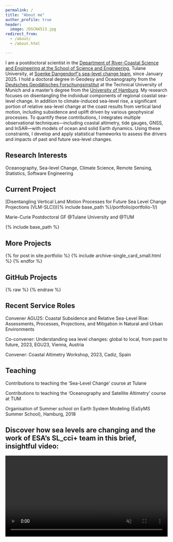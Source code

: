 ```yaml
---
permalink: /
title: "About me"
author_profile: true
header:
  image: /DSCN4513.jpg
redirect_from: 
  - /about/
  - /about.html

---
```






I am a postdoctoral scientist in the [Department of River-Coastal Science and Engineering at the School of Science and Engineering](https://sse.tulane.edu/river), Tulane University, at [Soenke Dangendorf's sea-level change team](https://sse.tulane.edu/sonke-dangendorf), since January 2025. 
I hold a doctoral degree in Geodesy and Oceanography from the [Deutsches Geodätisches Forschungsinstitut](https://www.dgfi.tum.de/en/) at the Technical University of Munich and a master’s degree from the [University of Hamburg](https://mpimet.mpg.de/en/homepage). My research focuses on disentangling the individual components of regional coastal sea-level change. In addition to climate-induced sea-level rise, a significant portion of relative sea-level change at the coast results from vertical land motion, including subsidence and uplift driven by various geophysical processes. To quantify these contributions, I integrates multiple observational techniques—including coastal altimetry, tide gauges, GNSS, and InSAR—with models of ocean and solid Earth dynamics. Using these constraints, I develop and apply statistical frameworks to assess the drivers and impacts of past and future sea-level changes.

 


## Research Interests

Oceanography, Sea-level Change, Climate Science, Remote Sensing, Statistics, Software Engineering

 
## Current Project

[Disentangling Vertical Land Motion Processes for Future Sea Level Change Projections (VLM-SLC)]({% include base_path %}/portfolio/portfolio-1/)

Marie-Curie Postdoctoral GF @Tulane University and @TUM



{% include base_path %}



  <link
    href="https://cdn.jsdelivr.net/npm/bootstrap@5.3.3/dist/css/bootstrap.min.css"
    rel="stylesheet"
    integrity="sha384-QWTKZyjpPEjISv5WaRU9OFeRpok6YctnYmDr5pNlyT2bRjXh0JMhjY6hW+ALEwIH"
    crossorigin="anonymous"
  >

  <script
    src="https://cdn.jsdelivr.net/npm/bootstrap@5.3.3/dist/js/bootstrap.bundle.min.js"
    integrity="sha384-YvpcrYf0tY3lHB60NNkmXc5s9fDVZLESaAA55NDzOxhy9GkcIdslK1eN7N6jIeHz"
    crossorigin="anonymous"
  ></script>

<style>

  .transition-shadow {
  transition: box-shadow 0.3s ease;
}
</style>

## More Projects

<div class="row mt-4">
{% for post in site.portfolio %}
  {% include archive-single_card_small.html %}
{% endfor %}
</div>





## GitHub Projects

<div class="container mx-0 px-0">
  <div class="row" id="github-repos"></div>
</div>
{% raw %}
<script>
document.addEventListener("DOMContentLoaded", () => {
  const username = "oelsmann";
  const targetRepos = ['sealeveltools', 'bpca', 'discotimes'];
  const container = document.getElementById("github-repos");

  fetch(`https://api.github.com/users/${username}/repos?per_page=100`, {
    headers: { "Accept": "application/vnd.github+json" }
  })
    .then(res => res.json())
    .then(async repos => {
      if (repos.message) throw new Error(repos.message); // handle API error
      const selected = repos.filter(r => targetRepos.includes(r.name));

      for (const repo of selected) {
        let hasNotebook = false;
        try {
          const contentsRes = await fetch(repo.contents_url.replace('{+path}', ''), {
            headers: { "Accept": "application/vnd.github+json" }
          });
          if (contentsRes.ok) {
            const contents = await contentsRes.json();
            hasNotebook = Array.isArray(contents) &&
                          contents.some(file => file.name.endsWith('.ipynb'));
          }
        } catch {}

        const notebookIcon = hasNotebook || repo.language === "Jupyter Notebook" ? "🟠" : "";
        const languageBadge = repo.language ? `<span class="badge bg-secondary">${repo.language}</span>` : "";

        const card = document.createElement("div");
        card.className = "col-md-4 mb-4 px-1";
        card.innerHTML = `
          <div class="card h-100 shadow-sm">
            <div class="card-body d-flex flex-column">
              <h5 class="card-title">
                <a href="${repo.html_url}" target="_blank" rel="noopener">${repo.name}</a>
              </h5>
              <p class="card-text" style="color: gray;">${repo.description || "No description provided."}</p>
              <div class="mt-auto d-flex justify-content-between align-items-center">
                <div>${notebookIcon} ${languageBadge}</div>
                <div style="color: gray; font-size: 1.2em;">☆ ${repo.stargazers_count}</div>
              </div>
            </div>
          </div>`;
        container.appendChild(card);
      }
    })
    .catch(err => {
      console.error("GitHub API error:", err);
      container.innerHTML = "<p>Failed to load repositories.</p>";
    });
});
</script>
{% endraw %}


## Recent Service Roles


Convener AGU25: Coastal Subsidence and Relative Sea-Level Rise: Assessments, Processes, Projections, and Mitigation in Natural and Urban Environments

Co-convener: Understanding sea level changes: global to local, from past to future, 2023, EGU23, Vienna, Austria

Convener: Coastal Altimetry Workshop, 2023, Cadiz, Spain

 

## Teaching


Contributions to teaching the ‘Sea-Level Change’ course at Tulane

Contributions to teaching the ‘Oceanography and Satellite Altimetry’ course at TUM

Organisation of Summer school on Earth System Modeling (EaSyMS Summer School), Hamburg, 2018




## Discover how sea levels are changing and the work of ESA’s SL_cci+ team in this brief, insightful video:

<video controls autoplay muted playsinline style="width: 100%; height: auto;">
  <source src="https://storage.googleapis.com/esa-cfs-storage/2.0.2/stories/story-42/assets/coastalsealevel-HD1080.mp4" type="video/mp4">
  Your browser does not support the video tag.
</video>